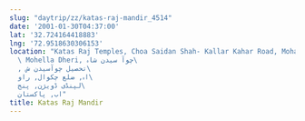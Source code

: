 ```yaml
---
slug: "daytrip/zz/katas-raj-mandir_4514"
date: '2001-01-30T04:37:00'
lat: '32.724164418883'
lng: '72.9518630306153'
location: "Katas Raj Temples, Choa Saidan Shah- Kallar Kahar Road, Mohalla Sherazi,\
  \ Mohella Dheri, چوآ سیدن شاہ\
  , تحصیل چوآسیدن ش\
  اہ, ضلع چکوال, راو\
  لپنڈی ڈویژن, پنج\
  اب, پاکستان"
title: Katas Raj Mandir
---
```



